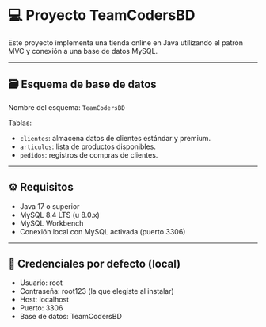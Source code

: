# 💻 Proyecto TeamCodersBD

Este proyecto implementa una tienda online en Java utilizando el patrón MVC y conexión a una base de datos MySQL.

---

## 🗃️ Esquema de base de datos

Nombre del esquema: `TeamCodersBD`

Tablas:
- `clientes`: almacena datos de clientes estándar y premium.
- `articulos`: lista de productos disponibles.
- `pedidos`: registros de compras de clientes.

---

## ⚙️ Requisitos

- Java 17 o superior
- MySQL 8.4 LTS (u 8.0.x)
- MySQL Workbench
- Conexión local con MySQL activada (puerto 3306)

---

## 🔐 Credenciales por defecto (local)

- Usuario:     root
- Contraseña:  root123  (la que elegiste al instalar)
- Host:        localhost
- Puerto:      3306
- Base de datos: TeamCodersBD



